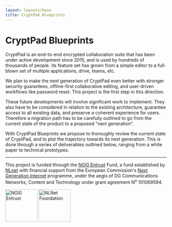 ```yaml
---
layout: layouts/base
title: CryptPad Blueprints
---
```


# CryptPad Blueprints

CryptPad is an end-to-end encrypted collaboration suite that has been under
active development since 2015, and is used by hundreds of thousands of people.
Its feature set has grown from a simple editor to a full-blown set of multiple
applications, drive, teams, etc.

We plan to make the next generation of CryptPad even better with stronger
security guarantees, offline-first collaborative editing, and user-driven
workflows like password reset. This project is the first step in this direction.

These future developments will involve significant work to implement. They also
have to be considered in relation to the existing architecture, guarantee access
to all existing data, and preserve a coherent experience for users. Therefore a
migration path has to be carefully outlined to go from the current state of the
product to a proposed "next generation".

With CryptPad Blueprints we propose to thoroughly review the current state of
CryptPad, and to plot the trajectory towards its next generation. This is
done through a series of deliverables outlined below, ranging from a white paper
to technical prototypes.

<hr>

This project is funded through the [NGI0 Entrust](https://nlnet.nl/entrust) Fund, a fund established by [NLnet](https://nlnet.nl) with financial support from the European Commission's [Next Generation Internet](https://ngi.eu) programme, under the aegis of DG Communications Networks, Content and Technology under grant agreement N<sup>o</sup> 101069594.

<p float="left">
  <img alt="NGI0 Entrust" src="https://nlnet.nl/image/logos/NGI0Entrust_tag.svg" width="100" />
  <img alt="NLNet Foundation" src= "https://nlnet.nl/image/logo_nlnet.svg" width="100" />
</p>


